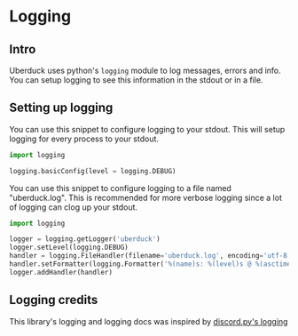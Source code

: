 # Logging

## Intro

Uberduck uses python's `logging` module to log messages, errors and info. You can setup logging to see this information in the stdout or in a file.

## Setting up logging

You can use this snippet to configure logging to your stdout. This will setup logging for every process to your stdout.

```python
import logging

logging.basicConfig(level = logging.DEBUG)
```

You can use this snippet to configure logging to a file named "uberduck.log". This is recommended for more verbose logging since a lot of logging can clog up your stdout.

```python
import logging

logger = logging.getLogger('uberduck')
logger.setLevel(logging.DEBUG)
handler = logging.FileHandler(filename='uberduck.log', encoding='utf-8')
handler.setFormatter(logging.Formatter('%(name)s: %(level)s @ %(asctime)s: %(message)s'))
logger.addHandler(handler)
```

## Logging credits

This library's logging and logging docs was inspired by [discord.py's logging](https://discordpy.readthedocs.io/en/master/logging.html)